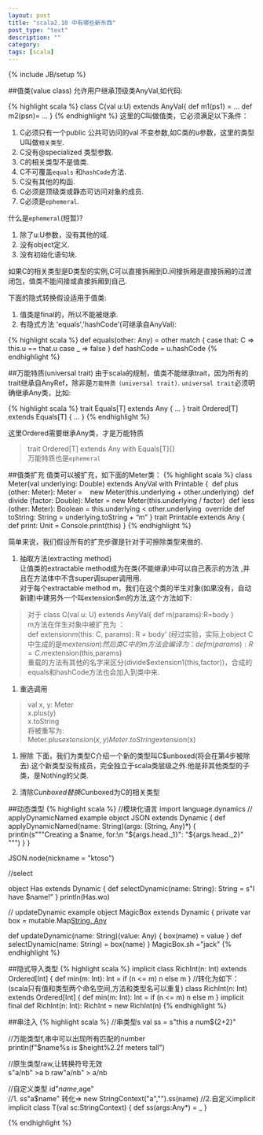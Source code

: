 ```yaml
---
layout: post
title: "scala2.10 中有哪些新东西"
post_type: "text"
description: ""
category: 
tags: [scala]
---
```

{% include JB/setup %}

##值类(value class)
允许用户继承顶级类AnyVal,如代码:

{% highlight scala %}
 class C(val u:U) extends AnyVal{
   def m1(ps1) = ...
   def m2(psn)= ...
 }
 {% endhighlight %}
 这里的C叫做值类，它必须满足以下条件：   

1. C必须只有一个public 公共可访问的val 不变参数,如C类的u参数，这里的类型U叫做`相关类型`.  
1. C没有@specialized 类型参数.  
1. C的相关类型不是值类.  
1. C不可覆盖`equals` 和`hashCode`方法.  
1. C没有其他的构函.  
1. C必须是顶级类或静态可访问对象的成员.  
1. C必须是`ephemeral`. 

什么是`ephemeral`(短暂)?

1. 除了u:U参数，没有其他的域.  
1. 没有object定义.  
1. 没有初始化语句块. 


如果C的相关类型是D类型的实例,C可以直接拆厢到D.间接拆厢是直接拆厢的过渡闭包，值类不能间接或直接拆厢到自己. 

下面的隐式转换假设适用于值类:

1. 值类是final的，所以不能被继承.
1. 有隐式方法 'equals','hashCode'(可继承自AnyVal):

{% highlight scala %}
def equals(other: Any) = other match {
case that: C => this.u == that.u
case _ => false
}
def hashCode = u.hashCode
{% endhighlight %}

##万能特质(universal trait)
由于scala的规制，值类不能继承trait，因为所有的trait继承自AnyRef，除非是`万能特质（universal trait)`. `universal trait`必须明确继承Any类，比如:

{% highlight scala %}
 trait Equals[T] extends Any { … }
 trait Ordered[T] extends Equals[T] { … } 
{% endhighlight %}

这里Ordered需要继承Any类，才是万能特质
> trait Ordered[T] extends Any with Equals[T]{}  
> 万能特质也是`ephemeral` 

##值类扩充
值类可以被扩充，如下面的Meter类：
{% highlight scala %}
class Meter(val underlying: Double) extends AnyVal with Printable {
  def plus (other: Meter): Meter = 
    new Meter(this.underlying + other.underlying)
  def divide (factor: Double): Meter = new Meter(this.underlying / factor)
  def less (other: Meter): Boolean = this.underlying < other.underlying
  override def toString: String = underlying.toString + “m”
}
trait Printable extends Any { def print: Unit = Console.print(this) }
{% endhighlight %}

简单来说，我们假设所有的扩充步骤是针对于可擦除类型来做的.

1. 抽取方法(extracting method)   
  让值类的extractable method成为在类(不能继承)中可以自己表示的方法 ,并且在方法体中不含super调super调用用.  
  对于每个extractable method m，我们在这个类的半生对象(如果没有，自动新建)中建另外一个叫extension$m的方法,这个方法如下:
  >对于 class C(val u: U) extends AnyVal{ def m(params):R=body }  
  >m方法在伴生对象中被扩充为 ：   
  >def extension$m($this: C, params): R = body’ (经过实验，实际上object C中生成的是m$extension)  
  >然后类C中的m方法会编译为：  
  >def m(params):R = C.m$extension(this,params)  
  >重载的方法有其他的名字来区分(divide$extension1(this,factor))，合成的equals和hashCode方法也会加入到类中来.

1. 重选调用 
> val x, y: Meter  
	x.plus(y)  
	x.toString  
>将被重写为:  
> Meter.plus$extension(x,y)  
  Meter.toString$extension(x)

1. 擦除 
下面，我们为类型C介绍一个新的类型叫C$unboxed(将会在第4步被除去).这个新类型没有成员，完全独立于scala类层级之外.他是非其他类型的子类，是Nothing的父类. 

1. 清除C$unboxed
替换C$unboxed为C的相关类型


##动态类型
{% highlight scala %}
//模块化语言
import language.dynamics
// applyDynamicNamed example
object JSON extends Dynamic {
  def applyDynamicNamed(name: String)(args: (String, Any)*) {
    println(s"""Creating a $name, for:\n "${args.head._1}": "${args.head._2}" """)
  }
}
 
JSON.node(nickname = "ktoso")

//select

object Has extends Dynamic {
  def selectDynamic(name: String): String = s"I have $name!"
}
println(Has.wo)


// updateDynamic example
object MagicBox extends Dynamic {
  private var box = mutable.Map[String, Any]()
 
  def updateDynamic(name: String)(value: Any) { box(name) = value }
  def selectDynamic(name: String) = box(name)
}
MagicBox.sh ="jack" 
{% endhighlight %}

##隐式导入类型
{% highlight scala %}
implicit class RichInt(n: Int) extends Ordered[Int] {
  def min(m: Int): Int = if (n <= m) n else m
}
//转化为如下：(scala只有值和类型两个命名空间,方法和类型名可以重复)
class RichInt(n: Int) extends Ordered[Int] {
  def min(m: Int): Int = if (n <= m) n else m
}
implicit final def RichInt(n: Int): RichInt = new RichInt(n)
{% endhighlight %}

##串注入
{% highlight scala %}
//串类型s
val ss = s"this a num${2+2}" 

//万能类型f,串中可以出现所有匹配的number  
println(f"$name%s is $height%2.2f meters tall")

//原生类型raw,让转换符号无效  
s"a/nb"  >a
 b
raw"a/nb" > a/nb

//自定义类型 id"$name,$age"  
//1. ss"a$name" 转化=> new StringContext("a","").ss(name)
//2.自定义implicit
implicit class T(val sc:StringContext) {
 def ss(args:Any*) = _
}

{% endhighlight %}
